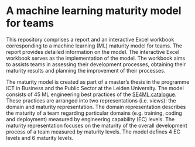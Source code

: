 # A machine learning maturity model for teams

This repository comprises a report and an interactive Excel workbook corresponding to a machine learning (ML) maturity model for teams. The report provides detailed information on the model. The 
interactive Excel workbook serves as the implementation of the model. The workbook aims to assists teams in assessing their development processes, obtaining their maturity results and planning the 
improvement of their processes.

The maturity model is created as part of a master’s thesis in the programme ICT in Business and the Public Sector at the Leiden University. The model consists of 45 ML engineering best practices of 
the [SE4ML catalogue](https://se-ml.github.io/practices/). These practices are arranged into two representations (i.e. views): the domain and maturity representation. The domain representation 
describes the maturity of a team regarding particular domains (e.g. training, coding and deployment) measured by engineering capability (EC) levels. The maturity representation focuses on the 
maturity of the overall development process of a team measured by maturity levels. The model defines 4 EC levels and 6 maturity levels.  

